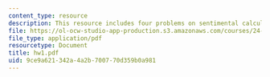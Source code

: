 ```yaml
---
content_type: resource
description: This resource includes four problems on sentimental calculus.
file: https://ol-ocw-studio-app-production.s3.amazonaws.com/courses/24-241-logic-i-fall-2005/9ce9a621342a4a2b700770d359b0a981_hw1.pdf
file_type: application/pdf
resourcetype: Document
title: hw1.pdf
uid: 9ce9a621-342a-4a2b-7007-70d359b0a981
---
```

